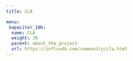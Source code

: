 ```yaml
---
title: CLA

menu:
 kapacitor_10b:
  name: CLA
  weight: 30
  parent: about_the_project
  url: https://influxdb.com/community/cla.html
---
```

